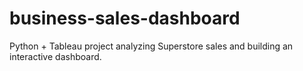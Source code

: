 # business-sales-dashboard
Python + Tableau project analyzing Superstore sales and building an interactive dashboard.

